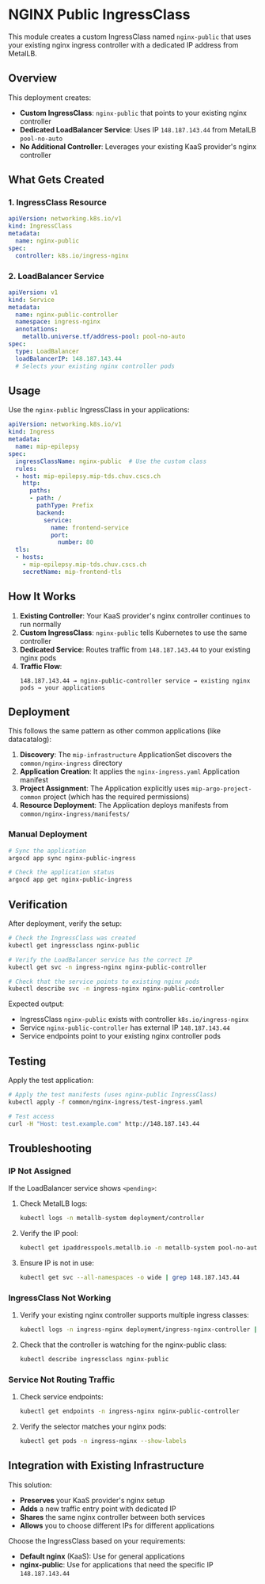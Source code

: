 # NGINX Public IngressClass

This module creates a custom IngressClass named `nginx-public` that uses your existing nginx ingress controller with a dedicated IP address from MetalLB.

## Overview

This deployment creates:

- **Custom IngressClass**: `nginx-public` that points to your existing nginx controller
- **Dedicated LoadBalancer Service**: Uses IP `148.187.143.44` from MetalLB `pool-no-auto`
- **No Additional Controller**: Leverages your existing KaaS provider's nginx controller

## What Gets Created

### 1. IngressClass Resource

```yaml
apiVersion: networking.k8s.io/v1
kind: IngressClass
metadata:
  name: nginx-public
spec:
  controller: k8s.io/ingress-nginx
```

### 2. LoadBalancer Service

```yaml
apiVersion: v1
kind: Service
metadata:
  name: nginx-public-controller
  namespace: ingress-nginx
  annotations:
    metallb.universe.tf/address-pool: pool-no-auto
spec:
  type: LoadBalancer
  loadBalancerIP: 148.187.143.44
  # Selects your existing nginx controller pods
```

## Usage

Use the `nginx-public` IngressClass in your applications:

```yaml
apiVersion: networking.k8s.io/v1
kind: Ingress
metadata:
  name: mip-epilepsy
spec:
  ingressClassName: nginx-public  # Use the custom class
  rules:
  - host: mip-epilepsy.mip-tds.chuv.cscs.ch
    http:
      paths:
      - path: /
        pathType: Prefix
        backend:
          service:
            name: frontend-service
            port:
              number: 80
  tls:
  - hosts:
    - mip-epilepsy.mip-tds.chuv.cscs.ch
    secretName: mip-frontend-tls
```

## How It Works

1. **Existing Controller**: Your KaaS provider's nginx controller continues to run normally
2. **Custom IngressClass**: `nginx-public` tells Kubernetes to use the same controller
3. **Dedicated Service**: Routes traffic from `148.187.143.44` to your existing nginx pods
4. **Traffic Flow**: 
   ```
   148.187.143.44 → nginx-public-controller service → existing nginx pods → your applications
   ```

## Deployment

This follows the same pattern as other common applications (like datacatalog):

1. **Discovery**: The `mip-infrastructure` ApplicationSet discovers the `common/nginx-ingress` directory
2. **Application Creation**: It applies the `nginx-ingress.yaml` Application manifest
3. **Project Assignment**: The Application explicitly uses `mip-argo-project-common` project (which has the required permissions)
4. **Resource Deployment**: The Application deploys manifests from `common/nginx-ingress/manifests/`

### Manual Deployment

```bash
# Sync the application
argocd app sync nginx-public-ingress

# Check the application status
argocd app get nginx-public-ingress
```

## Verification

After deployment, verify the setup:

```bash
# Check the IngressClass was created
kubectl get ingressclass nginx-public

# Verify the LoadBalancer service has the correct IP
kubectl get svc -n ingress-nginx nginx-public-controller

# Check that the service points to existing nginx pods
kubectl describe svc -n ingress-nginx nginx-public-controller
```

Expected output:
- IngressClass `nginx-public` exists with controller `k8s.io/ingress-nginx`
- Service `nginx-public-controller` has external IP `148.187.143.44`
- Service endpoints point to your existing nginx controller pods

## Testing

Apply the test application:

```bash
# Apply the test manifests (uses nginx-public IngressClass)
kubectl apply -f common/nginx-ingress/test-ingress.yaml

# Test access
curl -H "Host: test.example.com" http://148.187.143.44
```

## Troubleshooting

### IP Not Assigned

If the LoadBalancer service shows `<pending>`:

1. Check MetalLB logs:
   ```bash
   kubectl logs -n metallb-system deployment/controller
   ```

2. Verify the IP pool:
   ```bash
   kubectl get ipaddresspools.metallb.io -n metallb-system pool-no-auto -o yaml
   ```

3. Ensure IP is not in use:
   ```bash
   kubectl get svc --all-namespaces -o wide | grep 148.187.143.44
   ```

### IngressClass Not Working

1. Verify your existing nginx controller supports multiple ingress classes:
   ```bash
   kubectl logs -n ingress-nginx deployment/ingress-nginx-controller | grep "ingress class"
   ```

2. Check that the controller is watching for the nginx-public class:
   ```bash
   kubectl describe ingressclass nginx-public
   ```

### Service Not Routing Traffic

1. Check service endpoints:
   ```bash
   kubectl get endpoints -n ingress-nginx nginx-public-controller
   ```

2. Verify the selector matches your nginx pods:
   ```bash
   kubectl get pods -n ingress-nginx --show-labels
   ```

## Integration with Existing Infrastructure

This solution:
- **Preserves** your KaaS provider's nginx setup
- **Adds** a new traffic entry point with dedicated IP
- **Shares** the same nginx controller between both services
- **Allows** you to choose different IPs for different applications

Choose the IngressClass based on your requirements:
- **Default nginx** (KaaS): Use for general applications
- **nginx-public**: Use for applications that need the specific IP `148.187.143.44` 